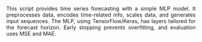 <p align='justify'>This script provides time series forecasting with a simple MLP model. It preprocesses data, encodes time-related info, scales data, and generates input sequences. The MLP, using TensorFlow/Keras, has layers tailored for the forecast horizon. Early stopping prevents overfitting, and evaluation uses MSE and MAE.</p>
